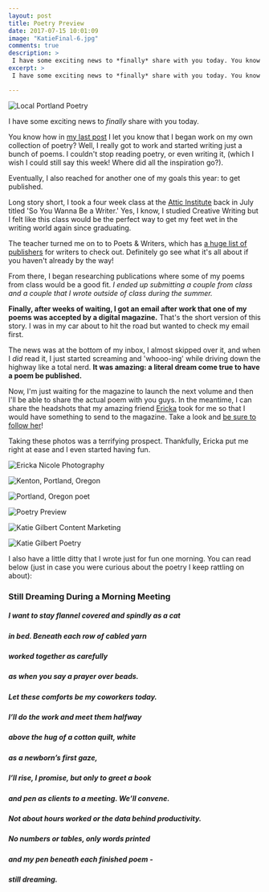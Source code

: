 ```yaml
---
layout: post
title: Poetry Preview
date: 2017-07-15 10:01:09
image: "KatieFinal-6.jpg"
comments: true
description: >
 I have some exciting news to *finally* share with you today. You know how in my last post I let you know that I began work on my own collection of poetry? Well, I really got to work and started writing just a bunch of poems.
excerpt: >
 I have some exciting news to *finally* share with you today. You know how in my last post I let you know that I began work on my own collection of poetry? Well, I really got to work and started writing just a bunch of poems.

---
```

![Local Portland Poetry](/katalog/assets/headshots/KatieFinal-6.jpg)

I have some exciting news to *finally* share with you today.

You know how in [my last post](https://ktagilbert.github.io/katalog//2017/07/15/june-books.html) I let you know that I began work on my own collection of poetry? Well, I really got to work and started writing just a bunch of poems. I couldn't stop reading poetry, or even writing it, (which I wish I could still say this week! Where did all the inspiration go?).

Eventually, I also reached for another one of my goals this year: to get published.

Long story short, I took a four week class at the [Attic Institute](http://atticinstitute.com/) back in July titled 'So You Wanna Be a Writer.' Yes, I know, I studied Creative Writing but I felt like this class would be the perfect way to get my feet wet in the writing world again since graduating.

The teacher turned me on to to Poets & Writers, which has [a huge list of publishers](https://www.pw.org/small_presses) for writers to check out. Definitely go see what it's all about if you haven't already by the way!

From there, I began researching publications where some of my poems from class would be a good fit. *I ended up submitting a couple from class and a couple that I wrote outside of class during the summer.*

**Finally, after weeks of waiting, I got an email after work that one of my poems was accepted by a digital magazine.** That's the short version of this story. I was in my car about to hit the road but wanted to check my email first.

The news was at the bottom of my inbox, I almost skipped over it, and when I *did* read it, I just started screaming and 'whooo-ing' while driving down the highway like a total nerd. **It was amazing: a literal dream come true to have a poem be published.**

Now, I'm just waiting for the magazine to launch the next volume and then I'll be able to share the actual poem with you guys. In the meantime, I can share the headshots that my amazing friend [Ericka](http://www.erickanicolephotography.com/) took for me so that I would have something to send to the magazine. Take a look and [be sure to follow her](https://www.instagram.com/erickanicolephotography/)!

Taking these photos was a terrifying prospect. Thankfully, Ericka put me right at ease and I even started having fun.

![Ericka Nicole Photography](/katalog/assets/headshots/KatieFinal-1.jpg)

![Kenton, Portland, Oregon](/katalog/assets/headshots/KatieFinal-10.jpg)

![Portland, Oregon poet](/katalog/assets/headshots/KatieFinal-11.jpg)

![Poetry Preview](/katalog/assets/headshots/KatieFinal-22.jpg)

![Katie Gilbert Content Marketing](/katalog/assets/headshots/KatieFinal-27.jpg)

![Katie Gilbert Poetry](/katalog/assets/headshots/KatieFinal-28.jpg)


I also have a little ditty that I wrote just for fun one morning. You can read below (just in case you were curious about the poetry I keep rattling on about):

### Still Dreaming During a Morning Meeting

##### I want to stay flannel covered and spindly as a cat
##### in bed. Beneath each row of cabled yarn
##### worked together as carefully
##### as when you say a prayer over beads.

##### Let these comforts be my coworkers today.
##### I’ll do the work and meet them halfway
##### above the hug of a cotton quilt, white
##### as a newborn’s first gaze,

##### I’ll rise, I promise, but only to greet a book
##### and pen as clients to a meeting. We’ll convene.
##### Not about hours worked or the data behind productivity.

##### No numbers or tables, only words printed
##### and my pen beneath each finished poem -
##### still dreaming.
